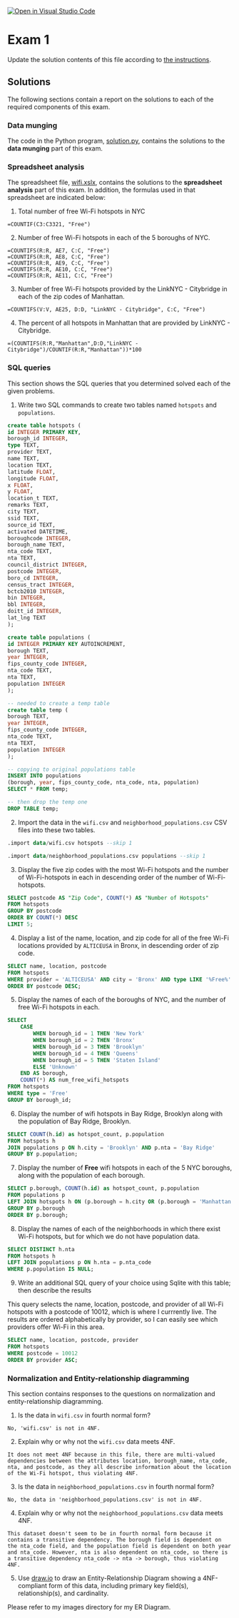 
[![Open in Visual Studio Code](https://classroom.github.com/assets/open-in-vscode-c66648af7eb3fe8bc4f294546bfd86ef473780cde1dea487d3c4ff354943c9ae.svg)](https://classroom.github.com/online_ide?assignment_repo_id=10609301&assignment_repo_type=AssignmentRepo)
# Exam 1

Update the solution contents of this file according to [the instructions](instructions/instructions.md).

## Solutions

The following sections contain a report on the solutions to each of the required components of this exam.

### Data munging

The code in the Python program, [solution.py](solution.py), contains the solutions to the **data munging** part of this exam.

### Spreadsheet analysis

The spreadsheet file, [wifi.xslx](data/wifi.xslx), contains the solutions to the **spreadsheet analysis** part of this exam. In addition, the formulas used in that spreadsheet are indicated below:

1. Total number of free Wi-Fi hotspots in NYC

```
=COUNTIF(C3:C3321, "Free")
```

2. Number of free Wi-Fi hotspots in each of the 5 boroughs of NYC.

```
=COUNTIFS(R:R, AE7, C:C, "Free")
=COUNTIFS(R:R, AE8, C:C, "Free")
=COUNTIFS(R:R, AE9, C:C, "Free")
=COUNTIFS(R:R, AE10, C:C, "Free")
=COUNTIFS(R:R, AE11, C:C, "Free")
```

3. Number of free Wi-Fi hotspots provided by the LinkNYC - Citybridge in each of the zip codes of Manhattan.

```
=COUNTIFS(V:V, AE25, D:D, "LinkNYC - Citybridge", C:C, "Free")
```

4. The percent of all hotspots in Manhattan that are provided by LinkNYC - Citybridge.

```
=(COUNTIFS(R:R,"Manhattan",D:D,"LinkNYC - Citybridge")/COUNTIF(R:R,"Manhattan"))*100
```

### SQL queries

This section shows the SQL queries that you determined solved each of the given problems.

1. Write two SQL commands to create two tables named `hotspots` and `populations`.

```sql
create table hotspots (
id INTEGER PRIMARY KEY,
borough_id INTEGER,
type TEXT,
provider TEXT,
name TEXT,
location TEXT,
latitude FLOAT,
longitude FLOAT,
x FLOAT,
y FLOAT,
location_t TEXT,
remarks TEXT,
city TEXT,
ssid TEXT,
source_id TEXT,
activated DATETIME,
boroughcode INTEGER,
borough_name TEXT,
nta_code TEXT,
nta TEXT,
council_district INTEGER,
postcode INTEGER,
boro_cd INTEGER,
census_tract INTEGER,
bctcb2010 INTEGER,
bin INTEGER,
bbl INTEGER,
doitt_id INTEGER,
lat_lng TEXT
);
```

```sql
create table populations (
id INTEGER PRIMARY KEY AUTOINCREMENT,
borough TEXT,
year INTEGER,
fips_county_code INTEGER,
nta_code TEXT,
nta TEXT,
population INTEGER
);

-- needed to create a temp table 
create table temp (
borough TEXT,
year INTEGER,
fips_county_code INTEGER,
nta_code TEXT,
nta TEXT,
population INTEGER
);

-- copying to original populations table 
INSERT INTO populations
(borough, year, fips_county_code, nta_code, nta, population)
SELECT * FROM temp;

-- then drop the temp one
DROP TABLE temp;
```

2. Import the data in the `wifi.csv` and `neighborhood_populations.csv` CSV files into these two tables.

```sql
.import data/wifi.csv hotspots --skip 1
```

```sql
.import data/neighborhood_populations.csv populations --skip 1
```

3. Display the five zip codes with the most Wi-Fi hotspots and the number of Wi-Fi-hotspots in each in descending order of the number of Wi-Fi-hotspots.

```sql
SELECT postcode AS "Zip Code", COUNT(*) AS "Number of Hotspots" 
FROM hotspots 
GROUP BY postcode 
ORDER BY COUNT(*) DESC 
LIMIT 5;
```

4. Display a list of the name, location, and zip code for all of the free Wi-Fi locations provided by `ALTICEUSA` in Bronx, in descending order of zip code.

```sql
SELECT name, location, postcode
FROM hotspots
WHERE provider = 'ALTICEUSA' AND city = 'Bronx' AND type LIKE '%Free%'
ORDER BY postcode DESC;
```

5. Display the names of each of the boroughs of NYC, and the number of free Wi-Fi hotspots in each.

```sql
SELECT
    CASE
        WHEN borough_id = 1 THEN 'New York'
        WHEN borough_id = 2 THEN 'Bronx'
        WHEN borough_id = 3 THEN 'Brooklyn'
        WHEN borough_id = 4 THEN 'Queens'
        WHEN borough_id = 5 THEN 'Staten Island'
        ELSE 'Unknown'
    END AS borough,
    COUNT(*) AS num_free_wifi_hotspots
FROM hotspots
WHERE type = 'Free'
GROUP BY borough_id;
```

6. Display the number of wifi hotspots in Bay Ridge, Brooklyn along with the population of Bay Ridge, Brooklyn.

```sql
SELECT COUNT(h.id) as hotspot_count, p.population
FROM hotspots h
JOIN populations p ON h.city = 'Brooklyn' AND p.nta = 'Bay Ridge'
GROUP BY p.population;
```

7. Display the number of **Free** wifi hotspots in each of the 5 NYC boroughs, along with the population of each borough.

```sql
SELECT p.borough, COUNT(h.id) as hotspot_count, p.population
FROM populations p
LEFT JOIN hotspots h ON (p.borough = h.city OR (p.borough = 'Manhattan' AND h.city = 'New York')) AND h.type = 'Free'
GROUP BY p.borough
ORDER BY p.borough;
```

8. Display the names of each of the neighborhoods in which there exist Wi-Fi hotspots, but for which we do not have population data.

```sql
SELECT DISTINCT h.nta
FROM hotspots h
LEFT JOIN populations p ON h.nta = p.nta_code
WHERE p.population IS NULL;
```

9. Write an additional SQL query of your choice using Sqlite with this table; then describe the results

This query selects the name, location, postcode, 
and provider of all Wi-Fi hotspots with a postcode 
of 10012, which is where I currrently live. The results are ordered alphabetically by provider, so I can easily see which providers offer Wi-Fi in this area.

```sql
SELECT name, location, postcode, provider
FROM hotspots
WHERE postcode = 10012
ORDER BY provider ASC;
```

### Normalization and Entity-relationship diagramming

This section contains responses to the questions on normalization and entity-relationship diagramming.

1. Is the data in `wifi.csv` in fourth normal form?

```
No, 'wifi.csv' is not in 4NF.
```

2. Explain why or why not the `wifi.csv` data meets 4NF.

```
It does not meet 4NF because in this file, there are multi-valued dependencies between the attributes location, borough_name, nta_code, nta, and postcode, as they all describe information about the location of the Wi-Fi hotspot, thus violating 4NF. 
```

3. Is the data in `neighborhood_populations.csv` in fourth normal form?

```
No, the data in 'neighborhood_populations.csv' is not in 4NF. 
```

4. Explain why or why not the `neighborhood_populations.csv` data meets 4NF.

```
This dataset doesn't seem to be in fourth normal form because it contains a transitive dependency. The borough field is dependent on the nta_code field, and the population field is dependent on both year and nta_code. However, nta is also dependent on nta_code, so there is a transitive dependency nta_code -> nta -> borough, thus violating 4NF.
```

5. Use [draw.io](https://draw.io) to draw an Entity-Relationship Diagram showing a 4NF-compliant form of this data, including primary key field(s), relationship(s), and cardinality.

Please refer to my images directory for my ER Diagram. 

